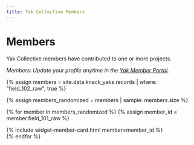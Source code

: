 ```yaml
---
title: Yak Collective Members
---
```

# Members

Yak Collective members have contributed to one or more projects.

_Members: Update your profile anytime in the [Yak Member Portal](https://yak.knack.com/yaks#yak-profile/)._

{% assign members = site.data.knack_yaks.records | where: "field_102_raw", true %}

{% assign members_randomized = members | sample: members.size %}

{% for member in members_randomized %}
{% assign member_id = member.field_101_raw %}
<div class="mv4">{% include widget-member-card.html member=member_id %}</div>
{% endfor %}
